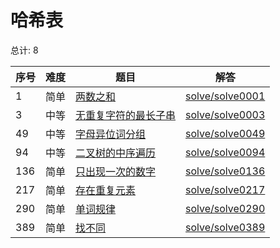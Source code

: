 # 哈希表

<!--- table -->

总计: 8

| 序号 | 难度 | 题目                                                                                                     | 解答                                  |
| ---- | ---- | -------------------------------------------------------------------------------------------------------- | ------------------------------------- |
| 1    | 简单 | [两数之和](https://leetcode-cn.com/problems/two-sum/)                                                    | [solve/solve0001](../solve/solve0001) |
| 3    | 中等 | [无重复字符的最长子串](https://leetcode-cn.com/problems/longest-substring-without-repeating-characters/) | [solve/solve0003](../solve/solve0003) |
| 49   | 中等 | [字母异位词分组](https://leetcode-cn.com/problems/group-anagrams/)                                       | [solve/solve0049](../solve/solve0049) |
| 94   | 中等 | [二叉树的中序遍历](https://leetcode-cn.com/problems/binary-tree-inorder-traversal/)                      | [solve/solve0094](../solve/solve0094) |
| 136  | 简单 | [只出现一次的数字](https://leetcode-cn.com/problems/single-number/)                                      | [solve/solve0136](../solve/solve0136) |
| 217  | 简单 | [存在重复元素](https://leetcode-cn.com/problems/contains-duplicate/)                                     | [solve/solve0217](../solve/solve0217) |
| 290  | 简单 | [单词规律](https://leetcode-cn.com/problems/word-pattern/)                                               | [solve/solve0290](../solve/solve0290) |
| 389  | 简单 | [找不同](https://leetcode-cn.com/problems/find-the-difference/)                                          | [solve/solve0389](../solve/solve0389) |

